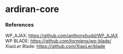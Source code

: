 # ardiran-core

### References

WP_AJAX: https://github.com/anthonybudd/WP_AJAX <br />
WP BLADE: https://github.com/tormjens/wp-blade/ <br />
XiaoLer Blade: https://github.com/XiaoLer/blade <br />